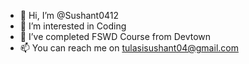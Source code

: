 - 👋 Hi, I’m @Sushant0412
- 👀 I’m interested in Coding
- 🌱 I’ve completed FSWD Course from Devtown
- 📫 You can reach me on tulasisushant04@gmail.com

<!---
Sushant0412/Sushant0412 is a ✨ special ✨ repository because its `README.md` (this file) appears on your GitHub profile.
You can click the Preview link to take a look at your changes.
--->
